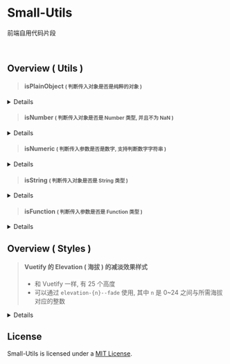 # Small-Utils
前端自用代码片段



<br>



## Overview ( Utils )

> #### isPlainObject <small>( 判断传入对象是否是纯粹的对象 )</small>
<details>

```js
  import isPlainObject from '@moomfe/small-utils/utils/isPlainObject';

  isPlainObject({}); // -> true
  isPlainObject(Object.create(null)); // -> true
  isPlainObject([]); // -> false
```
</details>


> #### isNumber <small>( 判断传入对象是否是 Number 类型, 并且不为 NaN )</small>
<details>

```js
  import isNumber from '@moomfe/small-utils/utils/isNumber';

  isNumber(666); // -> true
  isNumber(new Number(666)); // -> true
  isNumber(NaN); // -> false
  isNumber('666'); // -> false
```
</details>


> #### isNumeric <small>( 判断传入参数是否是数字, 支持判断数字字符串 )</small>
<details>

```js
  import isNumeric from '@moomfe/small-utils/utils/isNumeric';

  isNumeric(666); // -> true
  isNumeric('666'); // -> true
  isNumeric(new Number(666)); // -> true
  isNumeric(NaN); // -> false
```
</details>


> #### isString <small>( 判断传入对象是否是 String 类型 )</small>
<details>

```js
  import isString from '@moomfe/small-utils/utils/isString';

  isString('666'); // -> true
  isString(new String('666')); // -> true
  isString(666); // -> false
```
</details>


> #### isFunction <small>( 判断传入参数是否是 Function 类型 )</small>
<details>

```js
  import isFunction from '@moomfe/small-utils/utils/isFunction';

  isFunction(() => {}); // -> true
  isFunction(function() {}); // -> true
  isFunction(666); // -> false
```
</details>



## Overview ( Styles )

> #### Vuetify 的 Elevation ( 海拔 ) 的减淡效果样式
>  - 和 Vuetify 一样, 有 25 个高度
>  - 可以通过 `elevation-{n}--fade` 使用, 其中 `n` 是 0~24 之间与所需海拔对应的整数
<details>

```js
  import '@moomfe/small-utils/styles/vuetify/elevations-fade.scss';

  // 在组件中使用
  <v-app-bar elevation="2--fade" />
  // 在 class 中使用
  <div class="elevation-2--fade" />
```
</details>



## License

Small-Utils is licensed under a [MIT License](./LICENSE).
